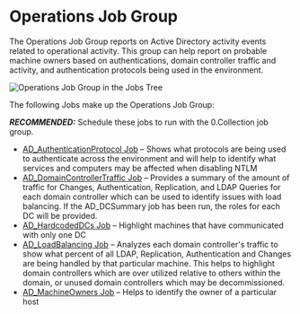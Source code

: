 # Operations Job Group

The Operations Job Group reports on Active Directory activity events related to operational
activity. This group can help report on probable machine owners based on authentications, domain
controller traffic and activity, and authentication protocols being used in the environment.

![Operations Job Group in the Jobs Tree](/img/product_docs/accessanalyzer/11.6/admin/hostmanagement/jobstree.webp)

The following Jobs make up the Operations Job Group:

**_RECOMMENDED:_** Schedule these jobs to run with the 0.Collection job group.

- [AD_AuthenticationProtocol Job](/docs/accessanalyzer/11.6/solutions/activedirectory/activity/operations/ad_authenticationprotocol.md)
  – Shows what protocols are being used to authenticate across the environment and will help to
  identify what services and computers may be affected when disabling NTLM
- [AD_DomainControllerTraffic Job](/docs/accessanalyzer/11.6/solutions/activedirectory/activity/operations/ad_domaincontrollertraffic.md)
  – Provides a summary of the amount of traffic for Changes, Authentication, Replication, and LDAP
  Queries for each domain controller which can be used to identify issues with load balancing. If
  the AD_DCSummary job has been run, the roles for each DC will be provided.
- [AD_HardcodedDCs Job](/docs/accessanalyzer/11.6/solutions/activedirectory/activity/operations/ad_hardcodeddcs.md)
  – Highlight machines that have communicated with only one DC
- [AD_LoadBalancing Job](/docs/accessanalyzer/11.6/solutions/activedirectory/activity/operations/ad_loadbalancing.md)
  – Analyzes each domain controller's traffic to show what percent of all LDAP, Replication,
  Authentication and Changes are being handled by that particular machine. This helps to highlight
  domain controllers which are over utilized relative to others within the domain, or unused domain
  controllers which may be decommissioned.
- [AD_MachineOwners Job](/docs/accessanalyzer/11.6/solutions/activedirectory/activity/operations/ad_machineowners.md)
  – Helps to identify the owner of a particular host

